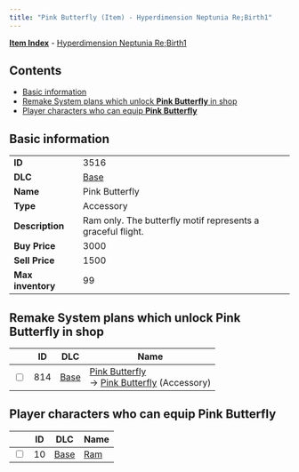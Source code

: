 ```yaml
---
title: "Pink Butterfly (Item) - Hyperdimension Neptunia Re;Birth1"
---
```


[**Item Index**](/neptunia/rb1/item/index.html) - [Hyperdimension Neptunia Re;Birth1](/neptunia/rb1)

## Contents

- [Basic information](#basic-information)
- [Remake System plans which unlock **Pink Butterfly** in shop](#remake-system-plans-which-unlock-pink-butterfly-in-shop)
- [Player characters who can equip **Pink Butterfly**](#player-characters-who-can-equip-pink-butterfly)

## Basic information

|   |   |
| -- | -- |
| **ID** | 3516 |
| **DLC** | [Base](/neptunia/rb1/dlc/1-base.html) |
| **Name** | Pink Butterfly |
| **Type** | Accessory |
| **Description** | Ram only. The butterfly motif represents a graceful flight. |
| **Buy Price** | 3000 |
| **Sell Price** | 1500 |
| **Max inventory** | 99 |


## Remake System plans which unlock **Pink Butterfly** in shop

|    | ID | DLC | Name |
| -- | -- | --- | ---- |
| <input type="checkbox" id="rb1-remake-1-814" class="trackbox" /> | 814 | [Base](/neptunia/rb1/dlc/1-base.html) | [Pink Butterfly](/neptunia/rb1/remake/1-814-pink-butterfly.html)<br /> → [Pink Butterfly](/neptunia/rb1/item/1-3516-pink-butterfly.html) (Accessory) |


## Player characters who can equip **Pink Butterfly**

|    | ID | DLC | Name |
| -- | -- | --- | ---- |
| <input type="checkbox" id="rb1-player-1-10" class="trackbox" /> | 10 | [Base](/neptunia/rb1/dlc/1-base.html) | [Ram](/neptunia/rb1/player/1-10-ram.html) |
